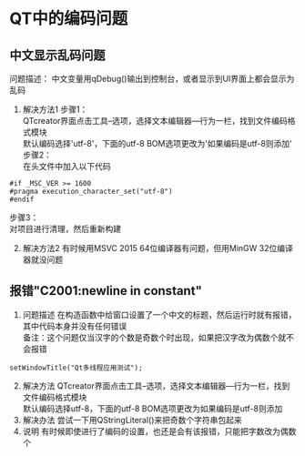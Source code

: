 # QT中的编码问题

## 中文显示乱码问题
问题描述：
中文变量用qDebug()输出到控制台，或者显示到UI界面上都会显示为乱码  
1. 解决方法1
步骤1：  
QTcreator界面点击工具–选项，选择文本编辑器—行为一栏，找到文件编码格式模块  
默认编码选择'utf-8'，下面的utf-8 BOM选项更改为'如果编码是utf-8则添加'  
步骤2：  
在头文件中加入以下代码  
```
#if _MSC_VER >= 1600
#pragma execution_character_set("utf-8")
#endif
```
步骤3：  
对项目进行清理，然后重新构建

2. 解决方法2
有时候用MSVC 2015 64位编译器有问题，但用MinGW 32位编译器就没问题


## 报错"C2001:newline in constant"
1. 问题描述
在构造函数中给窗口设置了一个中文的标题，然后运行时就有报错，其中代码本身并没有任何错误  
备注：这个问题仅当汉字的个数是奇数个时出现，如果把汉字改为偶数个就不会报错  
```
setWindowTitle("Qt多线程应用测试");
```
2. 解决方法
QTcreator界面点击工具–选项，选择文本编辑器—行为一栏，找到文件编码格式模块  
默认编码选择utf-8，下面的utf-8 BOM选项更改为如果编码是utf-8则添加  
3. 解决办法
尝试一下用QStringLiteral()来把奇数个字符串包起来  
4. 说明
有时候即使进行了编码的设置，也还是会有该报错，只能把字数改为偶数个  